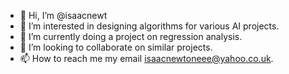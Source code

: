 - 👋 Hi, I’m @isaacnewt
- 👀 I’m interested in designing algorithms for various AI projects. 
- 🌱 I’m currently doing a project on regression analysis. 
- 💞️ I’m looking to collaborate on similar projects. 
- 📫 How to reach me my email isaacnewtoneee@yahoo.co.uk.

<!---
isaacnewt/isaacnewt is a ✨ special ✨ repository because its `README.md` (this file) appears on your GitHub profile.
You can click the Preview link to take a look at your changes.
--->
